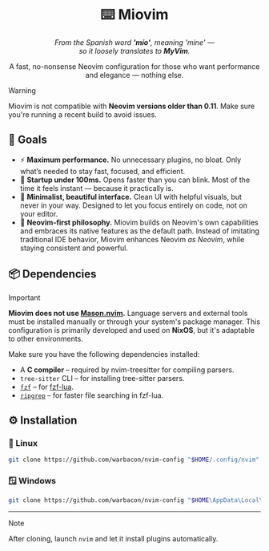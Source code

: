 <h1 align="center">⌨️ Miovim</h1>

<p align="center">
  <i>
    From the Spanish word <strong>'mío'</strong>, meaning <em>'mine'</em> —<br/>
    so it loosely translates to <strong>MyVim</strong>.
  </i>
</p>

<p align="center">
  A fast, no-nonsense Neovim configuration for those who want performance and elegance — nothing else.
</p>

> [!WARNING]
> Miovim is not compatible with **Neovim versions older than 0.11**. Make sure
> you're running a recent build to avoid issues.

## 🚩 Goals

- ⚡ **Maximum performance.** No unnecessary plugins, no bloat. Only what’s
  needed to stay fast, focused, and efficient.
- 🚀 **Startup under 100ms.** Opens faster than you can blink. Most of the time
  it feels instant — because it practically is.
- 🎯 **Minimalist, beautiful interface.** Clean UI with helpful visuals, but
  never in your way. Designed to let you focus entirely on code, not on your
  editor.
- 🧠 **Neovim-first philosophy.** Miovim builds on Neovim's own capabilities
  and embraces its native features as the default path.  Instead of imitating
  traditional IDE behavior, Miovim enhances Neovim *as Neovim*, while staying
  consistent and powerful.

## 📦 Dependencies

> [!IMPORTANT]
> **Miovim does not use
> [Mason.nvim](https://github.com/mason-org/mason.nvim).**  Language servers
> and external tools must be installed manually or through your system's package
> manager.  This configuration is primarily developed and used on **NixOS**, but
> it's adaptable to other environments.

Make sure you have the following dependencies installed:

- A **C compiler** – required by nvim-treesitter for compiling parsers.
- `tree-sitter` CLI – for installing tree-sitter parsers.
- [`fzf`](https://github.com/junegunn/fzf) – for
  [fzf-lua](https://github.com/ibhagwan/fzf-lua).
- [`ripgrep`](https://github.com/BurntSushi/ripgrep) – for faster file searching
  in fzf-lua.

## ⚙️ Installation

### 🐧 Linux

```bash
git clone https://github.com/warbacon/nvim-config "$HOME/.config/nvim"
```

### 🪟 Windows

```bash
git clone https://github.com/warbacon/nvim-config "$HOME\AppData\Local\nvim"
```

---

> [!NOTE]
> After cloning, launch `nvim` and let it install plugins automatically.

